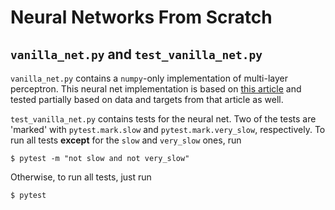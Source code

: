# Neural Networks From Scratch

## `vanilla_net.py` and `test_vanilla_net.py`

`vanilla_net.py` contains a `numpy`-only implementation of multi-layer perceptron. This neural net implementation is based on [this article](https://mattmazur.com/2015/03/17/a-step-by-step-backpropagation-example/) and tested partially based on data and targets from that article as well.

`test_vanilla_net.py` contains tests for the neural net. Two of the tests are 'marked' with `pytest.mark.slow` and `pytest.mark.very_slow`, respectively. To run all tests **except** for the `slow` and `very_slow` ones, run

```
$ pytest -m "not slow and not very_slow"
```

Otherwise, to run all tests, just run

```
$ pytest
```

